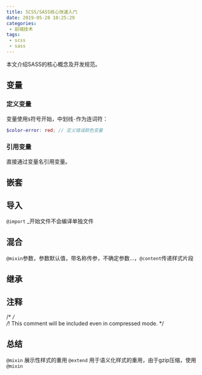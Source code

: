 ```yaml
---
title: SCSS/SASS核心快速入门
date: 2019-05-28 10:25:29
categories:
 - 前端技术
tags:
 - scss
 - sass
---
```


本文介绍SASS的核心概念及开发规范。

## 变量

### 定义变量

变量使用`$`符号开始，中划线`-`作为连词符：

``` scss
$color-error: red; // 定义错误颜色变量
```

### 引用变量

直接通过变量名引用变量。

## 嵌套

## 导入

`@import` _开始文件不会编译单独文件

## 混合

`@mixin`参数，参数默认值，带名称传参，不确定参数...，`@content`传递样式片段

## 继承

## 注释

/* */  
/*! This comment will be included even in compressed mode. */

## 总结

`@mixin` 展示性样式的重用 `@extend` 用于语义化样式的重用，由于gzip压缩，使用`@mixin`
